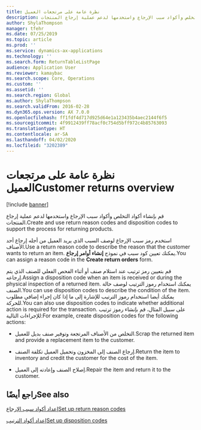```yaml
---
title: نظرة عامة على مرتجعات العميل
description: قم بإنشاء أكواد التخلص وأكواد سبب الإرجاع واستخدمها لدعم عملية إرجاع المنتجات.
author: ShylaThompson
manager: tfehr
ms.date: 07/25/2019
ms.topic: article
ms.prod: ''
ms.service: dynamics-ax-applications
ms.technology: ''
ms.search.form: ReturnTableListPage
audience: Application User
ms.reviewer: kamaybac
ms.search.scope: Core, Operations
ms.custom: ''
ms.assetid: ''
ms.search.region: Global
ms.author: ShylaThompson
ms.search.validFrom: 2016-02-28
ms.dyn365.ops.version: AX 7.0.0
ms.openlocfilehash: ff1fdf4d717d925d64e1a123435b4aec2144f6f5
ms.sourcegitcommit: 4f9912439ff78acf0c754d5bff972c4b85763093
ms.translationtype: HT
ms.contentlocale: ar-SA
ms.lasthandoff: 04/02/2020
ms.locfileid: "3202389"
---
```

# <a name="customer-returns-overview"></a><span data-ttu-id="808e3-103">نظرة عامة على مرتجعات العميل</span><span class="sxs-lookup"><span data-stu-id="808e3-103">Customer returns overview</span></span>

[!include [banner](../includes/banner.md)]


<span data-ttu-id="808e3-104">قم بإنشاء أكواد التخلص وأكواد سبب الإرجاع واستخدمها لدعم عملية إرجاع المنتجات.</span><span class="sxs-lookup"><span data-stu-id="808e3-104">Create and use return reason codes and disposition codes to support the process for returning products.</span></span>

<span data-ttu-id="808e3-105">استخدم رمز سبب الإرجاع لوصف السبب الذي يريد العميل من أجله إرجاع أحد الأصناف.</span><span class="sxs-lookup"><span data-stu-id="808e3-105">Use a return reason code to describe the reason that the customer wants to return an item.</span></span> <span data-ttu-id="808e3-106">يمكنك تعيين كود سبب في نموذج **إنشاء أوامر إرجاع**.</span><span class="sxs-lookup"><span data-stu-id="808e3-106">You can assign a reason code in the **Create return orders** form.</span></span>

<span data-ttu-id="808e3-107">قم بتعيين رمز ترتيب عند استلام صنف أو أثناء الفحص الفعلي للصنف الذي يتم إرجاعه.</span><span class="sxs-lookup"><span data-stu-id="808e3-107">Assign a disposition code when an item is received or during the physical inspection of a returned item.</span></span> <span data-ttu-id="808e3-108">يمكنك استخدام رموز الترتيب لوصف حالة الصنف.</span><span class="sxs-lookup"><span data-stu-id="808e3-108">You can use disposition codes to describe the condition of the item.</span></span> <span data-ttu-id="808e3-109">يمكنك أيضا استخدام رموز الترتيب للإشارة إلى ما إذا كان إجراء إضافي مطلوب للحركة.</span><span class="sxs-lookup"><span data-stu-id="808e3-109">You can also use disposition codes to indicate whether additional action is required for the transaction.</span></span> <span data-ttu-id="808e3-110">على سبيل المثال، قم بإنشاء رموز ترتيب للإجراءات التالية:</span><span class="sxs-lookup"><span data-stu-id="808e3-110">For example, create disposition codes for the following actions:</span></span>

  - <span data-ttu-id="808e3-111">التخلص من الأصناف المرتجعة وتوفير صنف بديل للعميل.</span><span class="sxs-lookup"><span data-stu-id="808e3-111">Scrap the returned item and provide a replacement item to the customer.</span></span>

  - <span data-ttu-id="808e3-112">إرجاع الصنف إلى المخزون وتحميل العميل تكلفة الصنف.</span><span class="sxs-lookup"><span data-stu-id="808e3-112">Return the item to inventory and credit the customer for the cost of the item.</span></span>

  - <span data-ttu-id="808e3-113">إصلاح الصنف وإعادته إلى العميل.</span><span class="sxs-lookup"><span data-stu-id="808e3-113">Repair the item and return it to the customer.</span></span>

## <a name="see-also"></a><span data-ttu-id="808e3-114">راجع أيضًا</span><span class="sxs-lookup"><span data-stu-id="808e3-114">See also</span></span>

[<span data-ttu-id="808e3-115">إعداد أكواد سبب الإرجاع</span><span class="sxs-lookup"><span data-stu-id="808e3-115">Set up return reason codes</span></span>](set-up-return-reason-code.md)

[<span data-ttu-id="808e3-116">إعداد أكواد الترتيب</span><span class="sxs-lookup"><span data-stu-id="808e3-116">Set up disposition codes</span></span>](set-up-disposition-codes.md)




  


